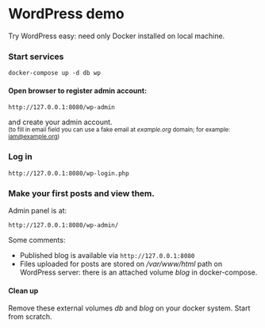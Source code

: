 # WordPress demo
Try WordPress easy: need only Docker installed on local machine.

### Start services
```
docker-compose up -d db wp
```
#### Open browser to register admin account:
```
http://127.0.0.1:8080/wp-admin
```
and create your admin account.  
<sup>(to fill in email field you can use a fake email at *example.org* domain; for example: iam@example.org)</sup>  
### Log in
```
http://127.0.0.1:8080/wp-login.php
```
### Make your first posts and view them.
Admin panel is at:
```
http://127.0.0.1:8080/wp-admin/
```  
Some comments:  
- Published blog is available via `http://127.0.0.1:8080`  
- Files uploaded for posts are stored on */var/www/html* path on WordPress server: there is an attached volume *blog* in docker-compose.  

#### Clean up
Remove these external volumes *db* and *blog* on your docker system. Start from scratch.
